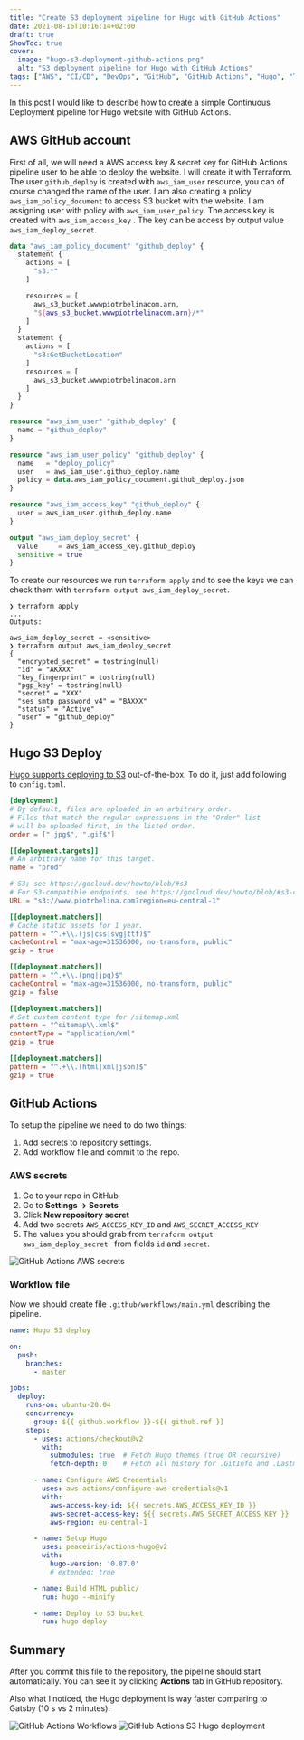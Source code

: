 ```yaml
---
title: "Create S3 deployment pipeline for Hugo with GitHub Actions"
date: 2021-08-16T10:16:14+02:00
draft: true
ShowToc: true
cover:
  image: "hugo-s3-deployment-github-actions.png"
  alt: "S3 deployment pipeline for Hugo with GitHub Actions"
tags: ["AWS", "CI/CD", "DevOps", "GitHub", "GitHub Actions", "Hugo", "Terraform"]
---
```


In this post I would like to describe how to create a simple Continuous Deployment pipeline for Hugo website with GitHub Actions.

## AWS GitHub account
First of all, we will need a AWS access key & secret key for GitHub Actions pipeline user to be able to deploy the website. I will create it with Terraform. The user `github_deploy` is created with `aws_iam_user` resource, you can of course changed the name of the user. I am also creating a policy `aws_iam_policy_document` to access S3 bucket with the website. I am assigning user with policy with `aws_iam_user_policy`. The access key is created with `aws_iam_access_key` . The key can be access by output value `aws_iam_deploy_secret`. 

```terraform
data "aws_iam_policy_document" "github_deploy" {
  statement {
    actions = [
      "s3:*"
    ]

    resources = [
      aws_s3_bucket.wwwpiotrbelinacom.arn,
      "${aws_s3_bucket.wwwpiotrbelinacom.arn}/*"
    ]
  }
  statement {
    actions = [
      "s3:GetBucketLocation"
    ]
    resources = [
      aws_s3_bucket.wwwpiotrbelinacom.arn
    ]
  }
}

resource "aws_iam_user" "github_deploy" {
  name = "github_deploy"
}

resource "aws_iam_user_policy" "github_deploy" {
  name   = "deploy_policy"
  user   = aws_iam_user.github_deploy.name
  policy = data.aws_iam_policy_document.github_deploy.json
}

resource "aws_iam_access_key" "github_deploy" {
  user = aws_iam_user.github_deploy.name
}

output "aws_iam_deploy_secret" {
  value     = aws_iam_access_key.github_deploy
  sensitive = true
}

```

To create our resources we run `terraform apply` and to see the keys we can check them with `terraform output aws_iam_deploy_secret`. 

```
❯ terraform apply
...
Outputs:

aws_iam_deploy_secret = <sensitive>
❯ terraform output aws_iam_deploy_secret
{
  "encrypted_secret" = tostring(null)
  "id" = "AKXXX"
  "key_fingerprint" = tostring(null)
  "pgp_key" = tostring(null)
  "secret" = "XXX"
  "ses_smtp_password_v4" = "BAXXX"
  "status" = "Active"
  "user" = "github_deploy"
}
```

## Hugo S3 Deploy
[Hugo supports deploying to S3](https://gohugo.io/hosting-and-deployment/hugo-deploy/) out-of-the-box. To do it, just add following to `config.toml`. 
```toml
[deployment]
# By default, files are uploaded in an arbitrary order.
# Files that match the regular expressions in the "Order" list
# will be uploaded first, in the listed order.
order = [".jpg$", ".gif$"]

[[deployment.targets]]
# An arbitrary name for this target.
name = "prod"

# S3; see https://gocloud.dev/howto/blob/#s3
# For S3-compatible endpoints, see https://gocloud.dev/howto/blob/#s3-compatible
URL = "s3://www.piotrbelina.com?region=eu-central-1"

[[deployment.matchers]]
# Cache static assets for 1 year.
pattern = "^.+\\.(js|css|svg|ttf)$"
cacheControl = "max-age=31536000, no-transform, public"
gzip = true

[[deployment.matchers]]
pattern = "^.+\\.(png|jpg)$"
cacheControl = "max-age=31536000, no-transform, public"
gzip = false

[[deployment.matchers]]
# Set custom content type for /sitemap.xml
pattern = "^sitemap\\.xml$"
contentType = "application/xml"
gzip = true

[[deployment.matchers]]
pattern = "^.+\\.(html|xml|json)$"
gzip = true
```

## GitHub Actions
To setup the pipeline we need to do two things:
1. Add secrets to repository settings.
2. Add workflow file and commit to the repo.

### AWS secrets
1. Go to your repo in GitHub
2. Go to **Settings -> Secrets**
3. Click **New repository secret**
4. Add two secrets `AWS_ACCESS_KEY_ID` and `AWS_SECRET_ACCESS_KEY`
5. The values you should grab from `terraform output aws_iam_deploy_secret ` from fields `id` and `secret`. 

![GitHub Actions AWS secrets](./secrets.png)

### Workflow file
Now we should create file `.github/workflows/main.yml`  describing the pipeline. 

```yaml
name: Hugo S3 deploy

on:
  push:
    branches:
      - master

jobs:
  deploy:
    runs-on: ubuntu-20.04
    concurrency:
      group: ${{ github.workflow }}-${{ github.ref }}
    steps:
      - uses: actions/checkout@v2
        with:
          submodules: true  # Fetch Hugo themes (true OR recursive)
          fetch-depth: 0    # Fetch all history for .GitInfo and .Lastmod

      - name: Configure AWS Credentials
        uses: aws-actions/configure-aws-credentials@v1
        with:
          aws-access-key-id: ${{ secrets.AWS_ACCESS_KEY_ID }}
          aws-secret-access-key: ${{ secrets.AWS_SECRET_ACCESS_KEY }}
          aws-region: eu-central-1

      - name: Setup Hugo
        uses: peaceiris/actions-hugo@v2
        with:
          hugo-version: '0.87.0'
          # extended: true

      - name: Build HTML public/
        run: hugo --minify

      - name: Deploy to S3 bucket
        run: hugo deploy
```

## Summary
After you commit this file to the repository, the pipeline should start automatically. You can see it by clicking **Actions** tab in GitHub repository. 

Also what I noticed, the Hugo deployment is way faster comparing to Gatsby (10 s vs 2 minutes). 

![GitHub Actions Workflows](./workflows.png)
![GitHub Actions S3 Hugo deployment](./deployment.png)
